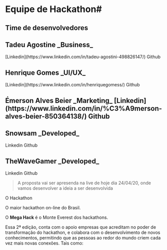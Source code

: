 <h1>Equipe de Hackathon#</h1>

<h2>Time de desenvolvedores</h2>
<h2>Tadeu Agostine _Business_</h2>
[Linkedin](https://www.linkedin.com/in/tadeu-agostini-498826147/)
Github
<h2>Henrique Gomes _UI/UX_</h2>
[Linkedin](https://www.linkedin.com/in/henriquegomess/)
Github
<h2>Émerson Alves Beier _Marketing_
[Linkedin](https://www.linkedin.com/in/%C3%A9merson-alves-beier-850364138/)
Github
<h2>Snowsam _Developed_</h2>
Linkedin
Github
<h2>TheWaveGamer _Developed_</h2>
Linkedin
Github

> A proposta vai ser apresenda na live de hoje dia 24/04/20, onde vamos desenvolver a ideia a ser desenvolvida

O Hackathon

O maior hackathon on-line do Brasil.

O **Mega Hack** é o Monte Everest dos hackathons.

Essa 2ª edição, conta com o apoio empresas que acreditam no poder de transformação do hackathon, e colabora com o desenvolvimento de novos conhecimentos, permitindo que as pessoas ao redor do mundo criem cada vez mais novas conexões. Tais como:
